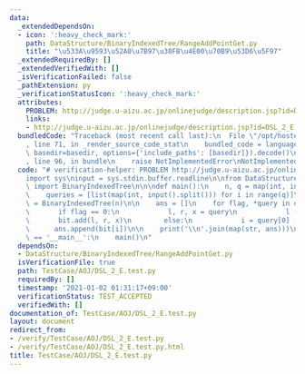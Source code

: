 ```yaml
---
data:
  _extendedDependsOn:
  - icon: ':heavy_check_mark:'
    path: DataStructure/BinaryIndexedTree/RangeAddPointGet.py
    title: "\u533A\u9593\u52A0\u7B97\u30FB\u4E00\u70B9\u53D6\u5F97"
  _extendedRequiredBy: []
  _extendedVerifiedWith: []
  _isVerificationFailed: false
  _pathExtension: py
  _verificationStatusIcon: ':heavy_check_mark:'
  attributes:
    PROBLEM: http://judge.u-aizu.ac.jp/onlinejudge/description.jsp?id=DSL_2_E
    links:
    - http://judge.u-aizu.ac.jp/onlinejudge/description.jsp?id=DSL_2_E
  bundledCode: "Traceback (most recent call last):\n  File \"/opt/hostedtoolcache/Python/3.10.5/x64/lib/python3.10/site-packages/onlinejudge_verify/documentation/build.py\"\
    , line 71, in _render_source_code_stat\n    bundled_code = language.bundle(stat.path,\
    \ basedir=basedir, options={'include_paths': [basedir]}).decode()\n  File \"/opt/hostedtoolcache/Python/3.10.5/x64/lib/python3.10/site-packages/onlinejudge_verify/languages/python.py\"\
    , line 96, in bundle\n    raise NotImplementedError\nNotImplementedError\n"
  code: "# verification-helper: PROBLEM http://judge.u-aizu.ac.jp/onlinejudge/description.jsp?id=DSL_2_E\n\
    import sys\ninput = sys.stdin.buffer.readline\n\nfrom DataStructure.BinaryIndexedTree.RangeAddPointGet\
    \ import BinaryIndexedTree\n\n\ndef main():\n    n, q = map(int, input().split())\n\
    \    queries = [list(map(int, input().split())) for i in range(q)]\n\n    bit\
    \ = BinaryIndexedTree(n)\n\n    ans = []\n    for flag, *query in queries:\n \
    \       if flag == 0:\n            l, r, x = query\n            l -= 1\n     \
    \       bit.add(l, r, x)\n        else:\n            i = query[0] - 1\n      \
    \      ans.append(bit[i])\n\n    print('\\n'.join(map(str, ans)))\n\n\nif __name__\
    \ == '__main__':\n    main()\n"
  dependsOn:
  - DataStructure/BinaryIndexedTree/RangeAddPointGet.py
  isVerificationFile: true
  path: TestCase/AOJ/DSL_2_E.test.py
  requiredBy: []
  timestamp: '2021-01-02 01:31:17+09:00'
  verificationStatus: TEST_ACCEPTED
  verifiedWith: []
documentation_of: TestCase/AOJ/DSL_2_E.test.py
layout: document
redirect_from:
- /verify/TestCase/AOJ/DSL_2_E.test.py
- /verify/TestCase/AOJ/DSL_2_E.test.py.html
title: TestCase/AOJ/DSL_2_E.test.py
---
```

